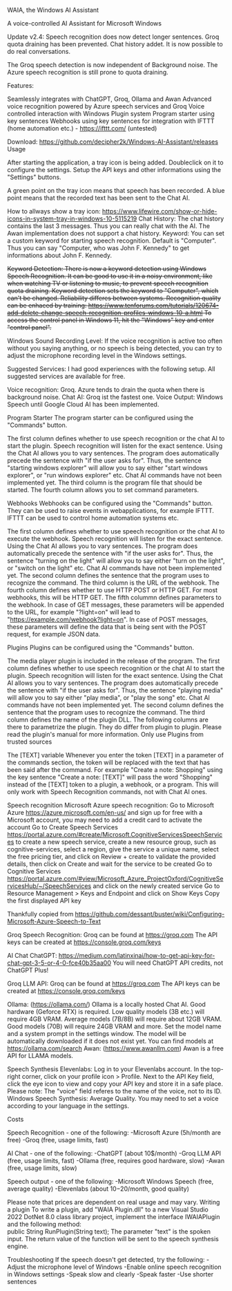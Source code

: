 WAIA, the Windows AI Assistant

A voice-controlled AI Assistant for Microsoft Windows

Update v2.4: Speech recognition does now detect longer sentences. Groq quota draining has been prevented. Chat history addet. It is now possible to do real conversations.

The Groq speech detection is now independent of Background noise. The Azure speech recognition is still prone to quota draining.

Features:

Seamlessly integrates with ChatGPT, Groq, Ollama and Awan
Advanced voice recognition powered by Azure speech services and Groq
Voice controlled interaction with Windows
Plugin system
Program starter using key sentences
Webhooks using key sentences for integration with IFTTT (home automation etc.) - https://ifttt.com/ 
  (untested)

  
  

Download:
https://github.com/decipher2k/Windows-AI-Assistant/releases
Usage

After starting the application, a tray icon is being added. Doubleclick on it to configure the settings.
Setup the API keys and other informations using the "Settings" buttons.

A green point on the tray icon means that speech has been recorded.
A blue point means that the recorded text has been sent to the Chat AI.

                                                                 
How to allways show a tray icon:
https://www.lifewire.com/show-or-hide-icons-in-system-tray-in-windows-10-5115219 
Chat History:
The chat history contains the last 3 messages. Thus you can really chat with the AI.
The Awan implementation does not support a chat history.
Keyword:
You can set a custom keyword for starting speech recognition. Default is "Computer".
Thus you can say "Computer, who was John F. Kennedy" to get informations about John F. Kennedy.

<s>Keyword Detection:
There is now a keyword detection using Windows Speech Recognition.
It can be good to use it in a noisy environment, like when watching TV or listening to music, to prevent speech recognition quota draining.
Keyword detection sets the keyword to "Computer", which can't be changed. Reliability differes between systems.
Recognition quality can be enhaced by training:
https://www.tenforums.com/tutorials/120674-add-delete-change-speech-recognition-profiles-windows-10-a.html
To access the control panel in Windows 11, hit the "Windows" key and enter "control panel".</s>

Windows Sound Recording Level:
If the voice recognition is active too often without you saying anything, or no speech is being detected, you can try to adjust the microphone recording level in the Windows settings.


Suggested Services:
I had good experiences with the following setup.
All suggested services are available for free.

Voice recognition: Groq. Azure tends to drain the quota when there is background noise.
Chat AI: Groq ist the fastest one.
Voice Output: Windows Speech until Google Cloud AI has been implemented.

Program Starter
The program starter can be configured using the "Commands" button.

The first column defines whether to use speech recognition or the chat AI to start the plugin.
Speech recognition will listen for the exact sentence.
Using the Chat AI allows you to vary sentences. The program does automatically precede the sentence with "if the user asks for". Thus, the sentence "starting windows explorer" will allow you to say either "start windows explorer", or "run windows explorer" etc.
Chat AI commands have not been implemented yet.
The third column is the program file that should be started.
The fourth column allows you to set command parameters.

Webhooks
Webhooks can be configured using the "Commands" button.
They can be used to raise events in webapplications, for example IFTTT. IFTTT can be used to control home automation systems etc.

The first column defines whether to use speech recognition or the chat AI to execute the webhook.
Speech recognition will listen for the exact sentence.
Using the Chat AI allows you to vary sentences. The program does automatically precede the sentence with "if the user asks for". Thus, the sentence "turning on the light" will allow you to say either "turn on the light", or "switch on the light" etc.
Chat AI commands have not been implemented yet.
The second column defines the sentence that the program uses to recognize the command.
The third column is the URL of the webhook.
The fourth column defines whether to use HTTP POST or HTTP GET. For most webhooks, this will be HTTP GET.
The fifth colummn defines parameters to the webhook.
In case of GET messages, these parameters will be appended to the URL, for example "?light=on" will lead to "https://example.com/webhook?light=on".
In case of POST messages, these parameters will define the data that is being sent with the POST request, for example JSON data.

Plugins
Plugins can be configured using the "Commands" button.

The media player plugin is included in the release of the program.
The first column defines whether to use speech recognition or the chat AI to start the plugin.
Speech recognition will listen for the exact sentence.
Using the Chat AI allows you to vary sentences. The program does automatically precede the sentence with "if the user asks for". Thus, the sentence "playing media" will allow you to say either "play media", or "play the song" etc.
Chat AI commands have not been implemented yet.
The second column defines the sentence that the program uses to recognize the command.
The third column defines the name of the plugin DLL.
The following columns are there to parametrize the plugin. They do differ from plugin to plugin. Please read the plugin's manual for more information.
Only use Plugins from trusted sources

The [TEXT] variable
Whenever you enter the token [TEXT] in a parameter of the commands section, the token will be replaced with the text that has been said after the command.
For example "Create a note: Shopping" using the key sentence "Create a note: [TEXT]" will pass the word "Shopping" instead of the [TEXT] token to a plugin, a webhook, or a program.
This will only work with Speech Recognition commands, not with Chat AI ones.

Speech recognition
Microsoft Azure speech recognition:
Go to Microsoft Azure https://azure.microsoft.com/en-us/ and sign up for free with a Microsoft account, you may need to add a credit card to activate the account
Go to Create Speech Services https://portal.azure.com/#create/Microsoft.CognitiveServicesSpeechServices to create a new speech service, create a new resource group, such as cognitive-services, select a region, give the service a unique name, select the free pricing tier, and click on Review + create to validate the provided details, then click on Create and wait for the service to be created
Go to Cognitive Services https://portal.azure.com/#view/Microsoft_Azure_ProjectOxford/CognitiveServicesHub/~/SpeechServices and click on the newly created service
Go to Resource Management > Keys and Endpoint and click on Show Keys
Copy the first displayed API key

Thankfully copied from https://github.com/dessant/buster/wiki/Configuring-Microsoft-Azure-Speech-to-Text 

Groq Speech Recognition:
Groq can be found at https://groq.com
The API keys can be created at https://console.groq.com/keys 

AI Chat
ChatGPT:
https://medium.com/latinxinai/how-to-get-api-key-for-chat-gpt-3-5-or-4-0-fce40b35aa00 
You will need ChatGPT API credits, not ChatGPT Plus!

Groq LLM API:
Groq can be found at https://groq.com 
The API keys can be created at https://console.groq.com/keys 

Ollama:
(https://ollama.com/)
Ollama is a locally hosted Chat AI. Good hardware (Geforce RTX) is required.
Low quality models (3B etc.) will require 4GB VRAM.
Average models (7B/8B) will require about 12GB VRAM.
Good models (70B) will require 24GB VRAM and more.
Set the model name and a system prompt in the settings window.
The model will be automatically downloaded if it does not exist yet.
You can find models at https://ollama.com/search 
Awan:
(https://www.awanllm.com)
Awan is a free API for LLAMA models.


Speech Synthesis
Elevenlabs:
Log in to your Elevenlabs account.
In the top-right corner, click on your profile icon > Profile.
Next to the API Key field, click the eye icon to view and copy your API key and store it in a safe place.
Please note: The "voice" field referes to the name of the voice, not to its ID.
Windows Speech Synthesis:
Average Quality.
You may need to set a voice according to your language in the settings.

Costs

Speech Recognition - one of the following:
-Microsoft Azure (5h/month are free)
-Groq (free, usage limits, fast)

AI Chat - one of the following:
-ChatGPT (about 10$/month)
-Groq LLM API (free, usage limits, fast) 
-Ollama (free, requires good hardware, slow)
-Awan (free, usage limits, slow)

Speech output - one of the following:
-Microsoft Windows Speech (free, average quality)
-Elevenlabs (about 10$-20$/month, good quality)

Please note that prices are dependent on real usage and may vary.
Writing a plugin
To write a plugin, add "WAIA Plugin.dll" to a new Visual Studio 2022 DotNet 8.0 class library project, implement the interface IWAIAPlugin and the following method:      
public String RunPlugin(String text);
The parameter "text" is the spoken input.
The return value of the function will be sent to the speech synthesis engine.

Troubleshooting
If the speech doesn't get detected, try the following:
-Adjust the microphone level of Windows
-Enable online speech recognition in Windows settings
-Speak slow and clearly
-Speak faster
-Use shorter sentences


